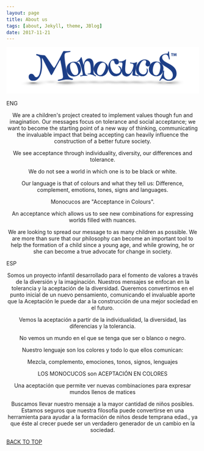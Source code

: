 ```yaml
---
layout: page
title: About us
tags: [about, Jekyll, theme, JBlog]
date: 2017-11-21
---
```


![Logo](../assets/img/logoBig.png)


ENG

<p align="center">
We are a children's project created to implement values though fun and imagination. Our messages focus on tolerance and social acceptance; we want to become the starting point of a new way of thinking, communicating the invaluable impact that being accepting can heavily influence the construction of a better future society.
<p align="center">
We see acceptance through individuality, diversity, our differences and tolerance.
<p align="center">
We do not see a world in which one is to be black or white.
<p align="center">
Our language is that of colours and what they tell us:
Difference, complement, emotions, tones, signs and languages.
<p align="center">
Monocucos are "Acceptance in Colours".
<p align="center">
An acceptance which allows us to see new combinations for expressing worlds filled with nuances.
<p align="center">
We are looking to  spread our message to as many children as possible. We are more than sure that our philosophy can become an important tool to help the formation of a child since a young age, and while growing, he or she can become a true advocate for change in society.
 
 
 ESP

<p align="center">
Somos un proyecto infantil desarrollado para el fomento de valores a través de la diversión y la imaginación. Nuestros mensajes se enfocan en la tolerancia y la aceptación de la diversidad.   Queremos convertirnos en el punto inicial de un nuevo pensamiento,  comunicando el invaluable aporte que la Aceptación le puede dar a la construcción de una mejor sociedad en el futuro.
<p align="center">
Vemos la aceptación a partir de la individualidad, la diversidad, las diferencias y la tolerancia.
<p align="center">
No vemos un mundo en el que se tenga que ser o blanco o negro.
<p align="center">
Nuestro lenguaje son los colores y todo lo que ellos comunican:
<p align="center">
Mezcla, complemento, emociones, tonos, signos, lenguajes

 
<p align="center">
LOS MONOCUCOS son ACEPTACIÓN EN COLORES

<p align="center">
Una aceptación que permite ver nuevas combinaciones para expresar mundos llenos de matices

<p align="center">
Buscamos llevar nuestro mensaje  a la mayor cantidad de niños posibles. Estamos seguros que nuestra filosofía puede convertirse en una herramienta para ayudar a la formación de niños desde temprana edad., ya que éste al crecer puede ser un verdadero generador de un cambio en la sociedad.
  

  
  
  <div markdown="0"><a href="#" class="btn btn-success">BACK TO TOP</a></div>
  
